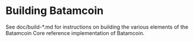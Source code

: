 Building Batamcoin
================

See doc/build-*.md for instructions on building the various
elements of the Batamcoin Core reference implementation of Batamcoin.
